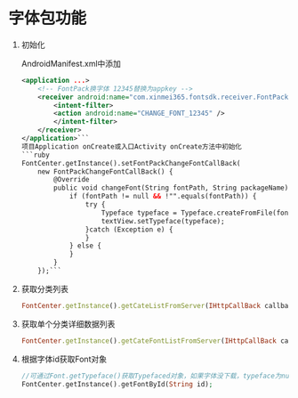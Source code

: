 # 字体包功能
1. 初始化

    AndroidManifest.xml中添加
    ```xml
    <application ...>
        <!-- FontPack换字体 12345替换为appkey -->
        <receiver android:name="com.xinmei365.fontsdk.receiver.FontPackChangeFontBroadcasrReceiver" >
            <intent-filter>
            <action android:name="CHANGE_FONT_12345" />
            </intent-filter>
        </receiver>
    </application>```
    项目Application onCreate或入口Activity onCreate方法中初始化
    ```ruby
	FontCenter.getInstance().setFontPackChangeFontCallBack(
	    new FontPackChangeFontCallBack() {
			@Override
			public void changeFont(String fontPath, String packageName) {
				if (fontPath != null && !"".equals(fontPath)) {
					try {
						Typeface typeface = Typeface.createFromFile(fontPath);
						textView.setTypeface(typeface);
				    }catch (Exception e) {
				    }
				} else {
                }
		    }
	    });```

2. 获取分类列表
    ```ruby
    FontCenter.getInstance().getCateListFromServer(IHttpCallBack callback, String country)
    ```
3. 获取单个分类详细数据列表

    ```ruby
    FontCenter.getInstance().getCateFontListFromServer(IHttpCallBack callback,String id)
    ```

4. 根据字体id获取Font对象

    ```php
    //可通过Font.getTypeface()获取Typefaced对象，如果字体没下载，typeface为null
    FontCenter.getInstance().getFontById(String id);
    ```

